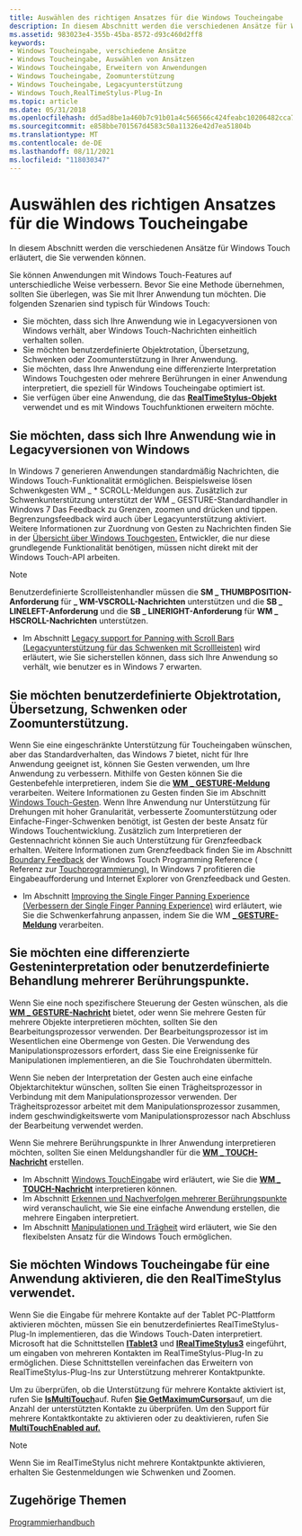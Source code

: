 ```yaml
---
title: Auswählen des richtigen Ansatzes für die Windows Toucheingabe
description: In diesem Abschnitt werden die verschiedenen Ansätze für Windows Touch erläutert, die Sie verwenden können.
ms.assetid: 983023e4-355b-45ba-8572-d93c460d2ff8
keywords:
- Windows Toucheingabe, verschiedene Ansätze
- Windows Toucheingabe, Auswählen von Ansätzen
- Windows Toucheingabe, Erweitern von Anwendungen
- Windows Toucheingabe, Zoomunterstützung
- Windows Toucheingabe, Legacyunterstützung
- Windows Touch,RealTimeStylus-Plug-In
ms.topic: article
ms.date: 05/31/2018
ms.openlocfilehash: dd5ad8be1a460b7c91b01a4c566566c424feabc10206482cca72ae3739584c75
ms.sourcegitcommit: e858bbe701567d4583c50a11326e42d7ea51804b
ms.translationtype: MT
ms.contentlocale: de-DE
ms.lasthandoff: 08/11/2021
ms.locfileid: "118030347"
---
```

# <a name="choosing-the-right-approach-to-windows-touch"></a>Auswählen des richtigen Ansatzes für die Windows Toucheingabe

In diesem Abschnitt werden die verschiedenen Ansätze für Windows Touch erläutert, die Sie verwenden können.

Sie können Anwendungen mit Windows Touch-Features auf unterschiedliche Weise verbessern. Bevor Sie eine Methode übernehmen, sollten Sie überlegen, was Sie mit Ihrer Anwendung tun möchten. Die folgenden Szenarien sind typisch für Windows Touch:

-   Sie möchten, dass sich Ihre Anwendung wie in Legacyversionen von Windows verhält, aber Windows Touch-Nachrichten einheitlich verhalten sollen.
-   Sie möchten benutzerdefinierte Objektrotation, Übersetzung, Schwenken oder Zoomunterstützung in Ihrer Anwendung.
-   Sie möchten, dass Ihre Anwendung eine differenzierte Interpretation Windows Touchgesten oder mehrere Berührungen in einer Anwendung interpretiert, die speziell für Windows Toucheingabe optimiert ist.
-   Sie verfügen über eine Anwendung, die das [**RealTimeStylus-Objekt**](/windows/desktop/api/rtscom/nn-rtscom-irealtimestylus) verwendet und es mit Windows Touchfunktionen erweitern möchte.

## <a name="you-want-your-application-to-behave-as-it-did-in-legacy-versions-of-windows"></a>Sie möchten, dass sich Ihre Anwendung wie in Legacyversionen von Windows

In Windows 7 generieren Anwendungen standardmäßig Nachrichten, die Windows Touch-Funktionalität ermöglichen. Beispielsweise lösen Schwenkgesten WM \_ \* SCROLL-Meldungen aus. Zusätzlich zur Schwenkunterstützung unterstützt der WM \_ GESTURE-Standardhandler in Windows 7 Das Feedback zu Grenzen, zoomen und drücken und tippen. Begrenzungsfeedback wird auch über Legacyunterstützung aktiviert. Weitere Informationen zur Zuordnung von Gesten zu Nachrichten finden Sie in der [Übersicht über Windows Touchgesten.](windows-touch-gestures-overview.md) Entwickler, die nur diese grundlegende Funktionalität benötigen, müssen nicht direkt mit der Windows Touch-API arbeiten.

> [!Note]  
> Benutzerdefinierte Scrollleistenhandler müssen die **SM \_ THUMBPOSITION-Anforderung** für **\_ WM-VSCROLL-Nachrichten** unterstützen und die **SB \_ LINELEFT-Anforderung** und die **SB \_ LINERIGHT-Anforderung** für **WM \_ HSCROLL-Nachrichten** unterstützen.

 

-   Im Abschnitt [Legacy support for Panning with Scroll Bars (Legacyunterstützung für das Schwenken mit Scrollleisten)](legacy-support-for-panning-with-scrollbars.md) wird erläutert, wie Sie sicherstellen können, dass sich Ihre Anwendung so verhält, wie benutzer es in Windows 7 erwarten.

## <a name="you-want-custom-object-rotation-translation-panning-or-zoom-support"></a>Sie möchten benutzerdefinierte Objektrotation, Übersetzung, Schwenken oder Zoomunterstützung.

Wenn Sie eine eingeschränkte Unterstützung für Toucheingaben wünschen, aber das Standardverhalten, das Windows 7 bietet, nicht für Ihre Anwendung geeignet ist, können Sie Gesten verwenden, um Ihre Anwendung zu verbessern. Mithilfe von Gesten können Sie die Gestenbefehle interpretieren, indem Sie die [**WM \_ GESTURE-Meldung**](wm-gesture.md) verarbeiten. Weitere Informationen zu Gesten finden Sie im Abschnitt [Windows Touch-Gesten](guide-multi-touch-gestures.md). Wenn Ihre Anwendung nur Unterstützung für Drehungen mit hoher Granularität, verbesserte Zoomunterstützung oder Einfache-Finger-Schwenken benötigt, ist Gesten der beste Ansatz für Windows Touchentwicklung. Zusätzlich zum Interpretieren der Gestennachricht können Sie auch Unterstützung für Grenzfeedback erhalten. Weitere Informationen zum Grenzfeedback finden Sie im Abschnitt [Boundary Feedback](boundary-feedback.md) der Windows Touch Programming Reference ( Referenz zur [Touchprogrammierung).](windows-touch-programming-reference.md) In Windows 7 profitieren die Eingabeaufforderung und Internet Explorer von Grenzfeedback und Gesten.

-   Im Abschnitt [Improving the Single Finger Panning Experience (Verbessern der Single Finger Panning Experience)](improving-the-single-finger-panning-experience.md) wird erläutert, wie Sie die Schwenkerfahrung anpassen, indem Sie die WM [**\_ GESTURE-Meldung**](wm-gesture.md) verarbeiten.

## <a name="you-want-fine-grained-gesture-interpretation-or-custom-handling-of-multiple-touch-points"></a>Sie möchten eine differenzierte Gesteninterpretation oder benutzerdefinierte Behandlung mehrerer Berührungspunkte.

Wenn Sie eine noch spezifischere Steuerung der Gesten wünschen, als die [**WM \_ GESTURE-Nachricht**](wm-gesture.md) bietet, oder wenn Sie mehrere Gesten für mehrere Objekte interpretieren möchten, sollten Sie den Bearbeitungsprozessor verwenden. Der Bearbeitungsprozessor ist im Wesentlichen eine Obermenge von Gesten. Die Verwendung des Manipulationsprozessors erfordert, dass Sie eine Ereignissenke für Manipulationen implementieren, an die Sie Touchrohdaten übermitteln.

Wenn Sie neben der Interpretation der Gesten auch eine einfache Objektarchitektur wünschen, sollten Sie einen Trägheitsprozessor in Verbindung mit dem Manipulationsprozessor verwenden. Der Trägheitsprozessor arbeitet mit dem Manipulationsprozessor zusammen, indem geschwindigkeitswerte vom Manipulationsprozessor nach Abschluss der Bearbeitung verwendet werden.

Wenn Sie mehrere Berührungspunkte in Ihrer Anwendung interpretieren möchten, sollten Sie einen Meldungshandler für die [**WM \_ TOUCH-Nachricht**](wm-touchdown.md) erstellen.

-   Im Abschnitt [Windows TouchEingabe](guide-multi-touch-input.md) wird erläutert, wie Sie die [**WM \_ TOUCH-Nachricht**](wm-touchdown.md) interpretieren können.
-   Im Abschnitt [Erkennen und Nachverfolgen mehrerer Berührungspunkte](detecting-and-tracking-multiple-touch-points.md) wird veranschaulicht, wie Sie eine einfache Anwendung erstellen, die mehrere Eingaben interpretiert.
-   Im Abschnitt [Manipulationen und Trägheit](manipulation-and-inertia.md) wird erläutert, wie Sie den flexibelsten Ansatz für die Windows Touch ermöglichen.

## <a name="you-want-to-enable-windows-touch-input-to-an-application-that-uses-the-realtimestylus"></a>Sie möchten Windows Toucheingabe für eine Anwendung aktivieren, die den RealTimeStylus verwendet.

Wenn Sie die Eingabe für mehrere Kontakte auf der Tablet PC-Plattform aktivieren möchten, müssen Sie ein benutzerdefiniertes RealTimeStylus-Plug-In implementieren, das die Windows Touch-Daten interpretiert. Microsoft hat die Schnittstellen [**ITablet3**](/windows/desktop/tablet/itablet3) und [**IRealTimeStylus3**](/windows/desktop/api/rtscom/nn-rtscom-irealtimestylus3) eingeführt, um eingaben von mehreren Kontakten im RealTimeStylus-Plug-In zu ermöglichen. Diese Schnittstellen vereinfachen das Erweitern von RealTimeStylus-Plug-Ins zur Unterstützung mehrerer Kontaktpunkte.

Um zu überprüfen, ob die Unterstützung für mehrere Kontakte aktiviert ist, rufen Sie [**IsMultiTouch**](/windows/desktop/tablet/itablet3-ismultitouch)auf. Rufen [**Sie GetMaximumCursors**](/windows/desktop/tablet/itablet3-getmaximumcursors)auf, um die Anzahl der unterstützten Kontakte zu überprüfen. Um den Support für mehrere Kontaktkontakte zu aktivieren oder zu deaktivieren, rufen Sie [**MultiTouchEnabled auf.**](/windows/desktop/api/rtscom/nf-rtscom-irealtimestylus3-get_multitouchenabled)

> [!Note]  
> Wenn Sie im RealTimeStylus nicht mehrere Kontaktpunkte aktivieren, erhalten Sie Gestenmeldungen wie Schwenken und Zoomen.

 

## <a name="related-topics"></a>Zugehörige Themen

<dl> <dt>

[Programmierhandbuch](programming-guide.md)
</dt> </dl>

 

 